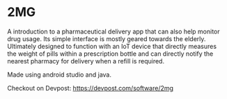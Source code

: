 # 2MG
A introduction to a pharmaceutical delivery app that can also help monitor drug usage. Its simple interface is mostly geared towards the elderly.
Ultimately designed to function with an IoT device that directly measures the weight of pills within a prescription bottle and can directly notify 
the nearest pharmacy for delivery when a refill is required. 

Made using android studio and java. 

Checkout on Devpost: https://devpost.com/software/2mg 
